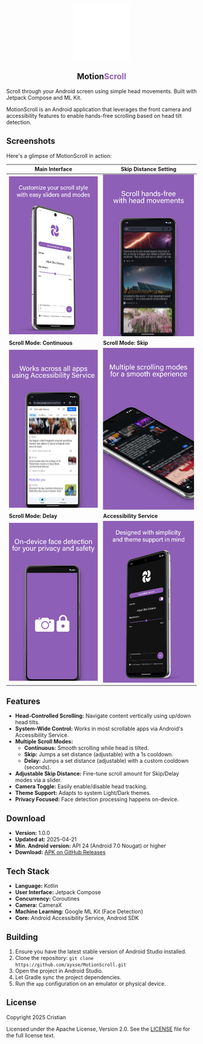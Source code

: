 <p align="center">
  <a href="https://ayxse.github.io/Motionscroll-website/" target="_blank">
    <img src="docs/images/motionscroll.png" alt="MotionScroll Logo" width="150">
  </a>
  <br> 
  <h2 align="center">Motion<span style="color:#905cb4;">Scroll</span></h2>
</p>

Scroll through your Android screen using simple head movements. Built with Jetpack Compose and ML Kit.

MotionScroll is an Android application that leverages the front camera and accessibility features to enable hands-free scrolling based on head tilt detection.

## Screenshots

Here's a glimpse of MotionScroll in action:

| Main Interface | Skip Distance Setting |
|---|---|
| ![Screenshot 1](docs/images/1.png) | ![Screenshot 2](docs/images/2.png) |
| **Scroll Mode: Continuous** | **Scroll Mode: Skip** |
| ![Screenshot 3](docs/images/3.png) | ![Screenshot 4](docs/images/4.png) |
| **Scroll Mode: Delay** | **Accessibility Service** |
| ![Screenshot 5](docs/images/5.png) | ![Screenshot 6](docs/images/6.png) |



## Features

*   **Head-Controlled Scrolling:** Navigate content vertically using up/down head tilts.
*   **System-Wide Control:** Works in most scrollable apps via Android's Accessibility Service.
*   **Multiple Scroll Modes:**
    *   **Continuous:** Smooth scrolling while head is tilted.
    *   **Skip:** Jumps a set distance (adjustable) with a 1s cooldown.
    *   **Delay:** Jumps a set distance (adjustable) with a custom cooldown (seconds).
*   **Adjustable Skip Distance:** Fine-tune scroll amount for Skip/Delay modes via a slider.
*   **Camera Toggle:** Easily enable/disable head tracking.
*   **Theme Support:** Adapts to system Light/Dark themes.
*   **Privacy Focused:** Face detection processing happens on-device.

## Download

*   **Version:** 1.0.0
*   **Updated at:** 2025-04-21 
*   **Min. Android version:** API 24 (Android 7.0 Nougat) or higher 
*   **Download:** [APK on GitHub Releases](https://github.com/ayxse/MotionScroll/releases/tag/v1.0.0) 


## Tech Stack

*   **Language:** Kotlin
*   **User Interface:** Jetpack Compose
*   **Concurrency:** Coroutines
*   **Camera:** CameraX
*   **Machine Learning:** Google ML Kit (Face Detection)
*   **Core:** Android Accessibility Service, Android SDK

## Building

1.  Ensure you have the latest stable version of Android Studio installed.
2.  Clone the repository: `git clone https://github.com/ayxse/MotionScroll.git` 
3.  Open the project in Android Studio.
4.  Let Gradle sync the project dependencies.
5.  Run the `app` configuration on an emulator or physical device.

## License

Copyright 2025 Cristian <!-- Or your name/entity -->

Licensed under the Apache License, Version 2.0. See the [LICENSE](LICENSE) file for the full license text.


